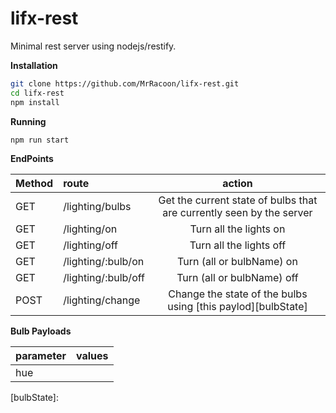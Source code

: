 lifx-rest
=========

Minimal rest server using nodejs/restify.


**Installation**

```bash
git clone https://github.com/MrRacoon/lifx-rest.git
cd lifx-rest
npm install
```

**Running**

`npm run start`



**EndPoints**


| Method  | route               | action |
|:--------|:--------------------|:------:|
| GET     | /lighting/bulbs     | Get the current state of bulbs that are currently seen by the server |
| GET     | /lighting/on        | Turn all the lights on  |
| GET     | /lighting/off       | Turn all the lights off |
| GET     | /lighting/:bulb/on  | Turn (all or bulbName) on  |
| GET     | /lighting/:bulb/off | Turn (all or bulbName) off |
| POST    | /lighting/change    | Change the state of the bulbs using [this paylod][bulbState]


**Bulb Payloads**

| parameter | values |
|-----------|--------|
| hue       | 


[bulbState]: 
